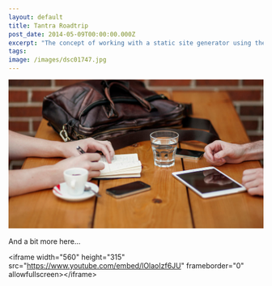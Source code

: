 ```yaml
---
layout: default
title: Tantra Roadtrip
post_date: 2014-05-09T00:00:00.000Z
excerpt: "The concept of working with a static site generator using the terminal or console <b>might be new to you</b>, but I'll do my very best to guide you through the process."
tags:
image: /images/dsc01747.jpg
---
```



![](/uploads/versions/header-3---x----1200-700x---.jpg)

And a bit more here…

&lt;iframe width="560" height="315" src="https://www.youtube.com/embed/lOlaoIzf6JU" frameborder="0" allowfullscreen&gt;&lt;/iframe&gt;